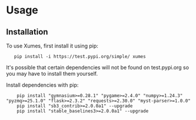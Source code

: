 # Usage



## Installation

To use Xumes, first install it using pip:

```commandline
   pip install -i https://test.pypi.org/simple/ xumes
```

It's possible that certain dependencies will not be found on test.pypi.org so you may have to install them yourself.

Install dependencies with pip:
```commandline
    pip install "gymnasium>=0.28.1" "pygame>=2.4.0" "numpy>=1.24.3" "pyzmq>=25.1.0" "flask>=2.3.2" "requests>=2.30.0" "myst-parser>=1.0.0"
    pip install "sb3_contrib>=2.0.0a1" --upgrade
    pip install "stable_baselines3>=2.0.0a1" --upgrade
```


